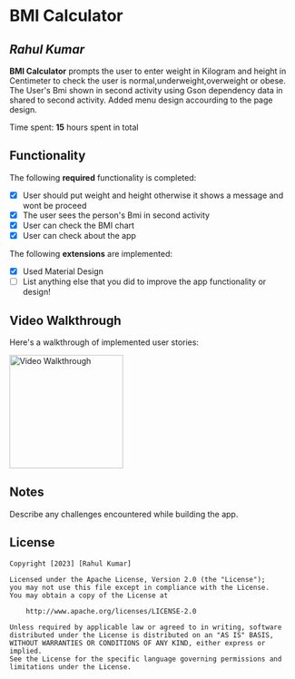 # BMI Calculator

## *Rahul Kumar*

**BMI Calculator** prompts the user to enter weight in Kilogram and height in Centimeter to check the user is normal,underweight,overweight or obese.
The User's Bmi shown in second activity using Gson dependency data in shared to second activity. Added menu design accourding to the page design.

Time spent: **15** hours spent in total

## Functionality

The following **required** functionality is completed:

* [x] User should put weight and height otherwise it shows a message and wont be proceed
* [x] The user sees the person's Bmi in second activity
* [x] User can check the BMI chart
* [x] User can check about the app 

The following **extensions** are implemented:

* [x] Used Material Design
* [ ] List anything else that you did to improve the app functionality or design!

## Video Walkthrough

Here's a walkthrough of implemented user stories:

<img src='https://j.gifs.com/nR9N2D.gif' title='Video Walkthrough' width='200' alt='Video Walkthrough' />

## Notes

Describe any challenges encountered while building the app.

## License

    Copyright [2023] [Rahul Kumar]

    Licensed under the Apache License, Version 2.0 (the "License");
    you may not use this file except in compliance with the License.
    You may obtain a copy of the License at

        http://www.apache.org/licenses/LICENSE-2.0

    Unless required by applicable law or agreed to in writing, software
    distributed under the License is distributed on an "AS IS" BASIS,
    WITHOUT WARRANTIES OR CONDITIONS OF ANY KIND, either express or implied.
    See the License for the specific language governing permissions and
    limitations under the License.
